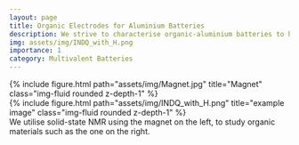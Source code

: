 ```yaml
---
layout: page
title: Organic Electrodes for Aluminium Batteries
description: We strive to characterise organic-aluminium batteries to help target the future development of the field.
img: assets/img/INDQ_with_H.png
importance: 1
category: Multivalent Batteries
---
```



<div class="row justify-content-sm-center">
    <div class="col-sm-4 mt-3 mt-md-0">
        {% include figure.html path="assets/img/Magnet.jpg" title="Magnet" class="img-fluid rounded z-depth-1" %}
    </div>
    <div class="col-sm-8 mt-3 mt-md-0">
        {% include figure.html path="assets/img/INDQ_with_H.png" title="example image" class="img-fluid rounded z-depth-1" %}
    </div>
</div>
<div class="caption">
    We utilise solid-state NMR using the magnet on the left, to study organic materials such as the one on the right.
</div>
